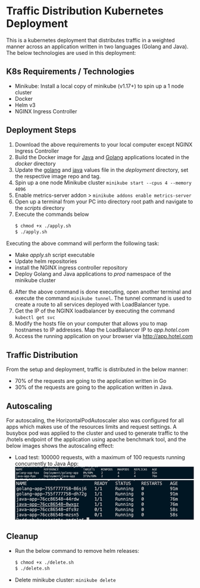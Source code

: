 # Traffic Distribution Kubernetes Deployment

This is a kubernetes deployment that distributes traffic in a weighted manner across an application written in two languages (Golang and Java). The below technologies are used in this deployment:
## K8s Requirements / Technologies

- Minikube: Install a local copy of minikube (v1.17+) to spin up a 1 node cluster
- Docker
- Helm v3
- NGINX Ingress Controller

## Deployment Steps
1. Download the above requirements to your local computer except NGINX Ingress Controller
2. Build the Docker image for [Java](docker/java/Dockerfile) and [Golang](docker/golang/Dockerfile) applications located in the *docker* directory
3. Update the [golang](deployments/golang.yaml) and [java](deployments/java.yaml) values file in the *deployment* directory, set the respective image repo and tag.
4. Spin up a one node Minikube cluster `minikube start --cpus 4 --memory 4096`
5. Enable metrics-server addon > `minikube addons enable metrics-server`
6. Open up a terminal from your PC into directory root path and navigate to the *scripts* directory
7. Execute the commands below
	```bash
    $ chmod +x ./apply.sh
    $ ./apply.sh
	```
Executing the above command will perform the following task:
  - Make *apply.sh* script executable
  - Update helm repositories
  - install the NGINX ingress controller repository
  - Deploy Golang and Java applications to *prod* namespace of the minikube cluster
6. After the above command is done executing, open another terminal and execute the command `minikube tunnel`. The tunnel command is used to create a route to all services deployed with LoadBalancer type.
9. Get the IP of the NGINX loadbalancer by executing the command `kubectl get svc`
10. Modify the hosts file on your computer that allows you to map hostnames to IP addresses. Map the LoadBalancer IP to *app.hotel.com*
11. Access the running application on your browser via http://app.hotel.com

## Traffic Distribution
From the setup and deployment, traffic is distributed in the below manner:
- 70% of the requests are going to the application written in Go
- 30% of the requests are going to the application written in Java.

## Autoscaling
For autoscaling, the HorizontalPodAutoscaler also was configured for all apps which makes use of the resources limits and request settings. A busybox pod was applied to the cluster and used to generate traffic to the /hotels endpoint of the application using apache benchmark tool, and the below images shows the autoscaling effect:

- Load test: 100000 requests, with a maximum of 100 requests running concurrently to Java App:
![loadtest](img/hpa1.png)
![loadtest](img/hpa2.png)

## Cleanup
- Run the below command to remove helm releases:
    ```bash
    $ chmod +x ./delete.sh
    $ ./delete.sh
	```
- Delete minikube cluster: `minikube delete`
